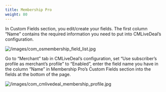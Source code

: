 ```yaml
---
title: Membership Pro
weight: 80
---
```

In Custom Fields section, you edit/create your fields. The first column “Name” contains the required information you need to put into CMLiveDeal’s configuration.

![/images/com_osmembership_field_list.jpg](/images/com_osmembership_field_list.jpg)

Go to “Merchant” tab in CMLiveDeal’s configuration, set “Use subscriber’s profile as merchant’s profile” to “Enabled”, enter the field name you have in the column “Name” in Membership Pro’s Custom Fields section into the fields at the bottom of the page.

![/images/com_cmlivedeal_membership_profile.jpg](/images/com_cmlivedeal_membership_profile.jpg)